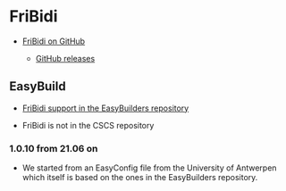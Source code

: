 # FriBidi

  * [FriBidi on GitHub](https://github.com/fribidi/fribidi)

      * [GitHub releases](https://github.com/fribidi/fribidi/releases)

## EasyBuild

  *  [FriBidi support in the EasyBuilders repository](https://github.com/easybuilders/easybuild-easyconfigs/tree/develop/easybuild/easyconfigs/f/FriBidi)

  * FriBidi is not in the CSCS repository

### 1.0.10 from 21.06 on

  * We started from an EasyConfig file from the University of Antwerpen which
    itself is based on the ones in the EasyBuilders repository.
